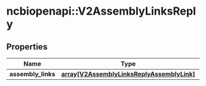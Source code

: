 # ncbiopenapi::V2AssemblyLinksReply


## Properties
Name | Type | Description | Notes
------------ | ------------- | ------------- | -------------
**assembly_links** | [**array[V2AssemblyLinksReplyAssemblyLink]**](v2AssemblyLinksReplyAssemblyLink.md) |  | [optional] 


